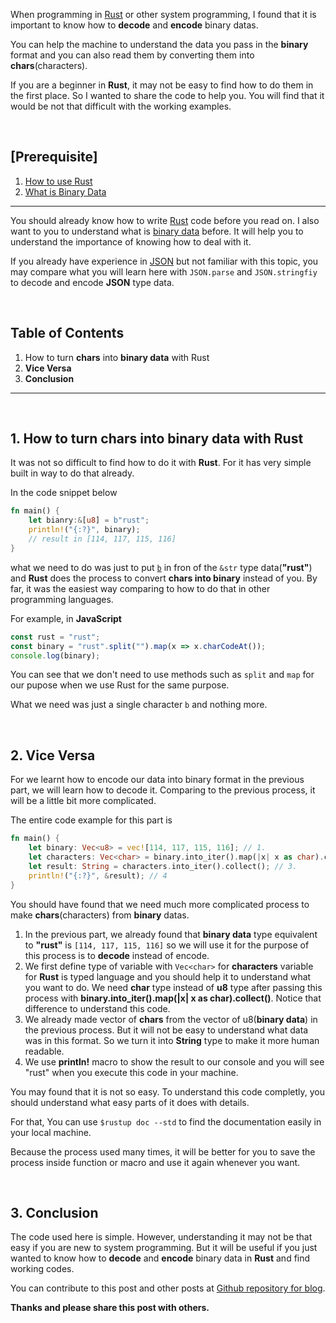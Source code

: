 <!-- 
 Post{ 
   title: "How to turn chars into binary and vice versa with Rust ",
   subtitle:  "Some React components to help you write markdown with ease.",
   image:  "/code/Rust.svg",
   image_decription: "Rust Image from the website",
   tags: "Rust binary chars stream",
   theme: "rust",
 }
-->

<!-- Steadylearner -->

[Steadylearner]: s-
[Steadylearner Github]: g-/steadylearner
[posts]: g-/steadylearner/Steadylearner
[Blog]: s-/blog
[Markdown]: https://www.steadylearner.com/markdown
[prop-passer]: https://www.npmjs.com/package/prop-passer
[How to write less code for links in markdown with React]: https://www.steadylearner.com/blog/read/How-to-write-less-code-for-links-in-markdown-with-React

<!-- \Steadylearner -->

<!-- Shortcut -->

[Rust]: https://www.rust-lang.org/
[JSON]: https://developer.mozilla.org/en-US/docs/Web/JavaScript/Reference/Global_Objects/JSON
[What is Binary Data]: https://www.techopedia.com/definition/17929/binary-data

<!-- \Shortcut -->

When programming in [Rust][Rust] or other system programming, I found that it is important to know how to **decode** and **encode** binary datas. 

You can help the machine to understand the data you pass in the **binary** format and you can also read them by converting them into **chars**(characters).

If you are a beginner in **Rust**, it may not be easy to find how to do them in the first place. So I wanted to share the code to help you. You will find that it would be not that difficult with the working examples.

<br />

<h2 class="red-white">[Prerequisite]</h2>

1. [How to use Rust][Rust]
2. [What is Binary Data][What is Binary Data]
---

You should already know how to write [Rust][Rust] code before you read on. I also want to you to understand what is [binary data][What is Binary Data] before. It will help you to understand the importance of knowing how to deal with it.

If you already have experience in [JSON][JSON] but not familiar with this topic, you may compare what you will learn here with `JSON.parse` and `JSON.stringfiy` to decode and encode **JSON** type data.
 
<br />

<h2 class="blue">Table of Contents</h2>

1. How to turn **chars** into **binary data** with Rust 
2. **Vice Versa**
3. **Conclusion**

---

<br />

## 1. How to turn chars into binary data with Rust 

It was not so difficult to find how to do it with **Rust**. For it has very simple built in way to do that already.

In the code snippet below
```rust
fn main() {
    let bianry:&[u8] = b"rust";
    println!("{:?}", binary);
    // result in [114, 117, 115, 116]
}
```
what we need to do was just to put [`b`](https://medium.com/r/?url=https%3A%2F%2Fdoc.rust-lang.org%2Freference%2Ftokens.html%23byte-and-byte-string-literals) in fron of the `&str` type data(**"rust"**) and **Rust** does the process to convert **chars into binary** instead of you. By far, it was the easiest way comparing to how to do that in other programming languages. 

For example, in **JavaScript**
```js
const rust = "rust";
const binary = "rust".split("").map(x => x.charCodeAt());
console.log(binary);
```

You can see that we don't need to use methods such as `split` and `map` for our pupose when we use Rust for the same purpose. 

What we need was just a single character `b` and nothing more.

<br />

## 2. Vice Versa

For we learnt how to encode our data into binary format in the previous part, we will learn how to decode it. Comparing to the previous process, it will be a little bit more complicated.

The entire code example for this part  is 
```rust
fn main() {
    let binary: Vec<u8> = vec![114, 117, 115, 116]; // 1.
    let characters: Vec<char> = binary.into_iter().map(|x| x as char).collect(); // 2.
    let result: String = characters.into_iter().collect(); // 3.
    println!("{:?}", &result); // 4
}
```

You should have found that we need much more complicated process to make **chars**(characters) from **binary** datas.

1. In the previous part, we already found that **binary data** type equivalent to **"rust"** is `[114, 117, 115, 116]` so we will use it for the purpose of this process is to **decode** instead of encode.
2. We first define type of variable with `Vec<char>` for **characters** variable for **Rust** is typed language and you should help it to understand what you want to do. We need **char** type instead of **u8** type after passing this process with **binary.into_iter().map(|x| x as char).collect()**. Notice that difference to understand this code.
3. We already made vector of **chars** from the vector of u8(**binary data**) in the previous process. But it will not be easy to understand what data was in this format. So we turn it into **String** type to make it more human readable.
4. We use **println!** macro to show the result to our console and you will see "rust" when you execute this code in your machine.

You may found that it is not so easy. To understand this code completly, you should understand what easy parts of it does with details. 

For that, You can use `$rustup doc --std` to find the documentation easily in your local machine.

Because the process used many times, it will be better for you to save the process inside function or macro and use it again whenever you want.

<br />

## 3. Conclusion

The code used here is simple. However,  understanding it may not be that easy if you are new to system programming. But it will be useful if you just wanted to know how to **decode** and **encode** binary data in **Rust** and find working codes.

You can contribute to this post and other posts at [Github repository for blog][posts].

**Thanks and please share this post with others.**
